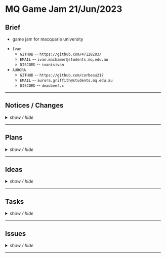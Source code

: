 <!-- ===================================================================================== -->
<!-- ===================================================================================== -->
<!--                                                                                       -->
<!--        Project:    gameJam_21_06_23                                                   -->
<!--           Team:    Panic                                                              -->
<!--      Game name:    ...                                                                -->
<!--         Branch:    main                                                               -->
<!--        Created:    2023-06-21                                                         -->
<!--    Last update:    2023-06-21                                                         -->
<!--         Author:    47128283                                                           -->
<!--                                                                                       -->
<!--        Repo URL:                                                                      -->
<!--         https://github.com/47128283/gameJam_21_06_23/                                 -->
<!--                                                                                       -->
<!-- ===================================================================================== -->
<!-- ===================================================================================== -->

<h1> MQ Game Jam 21/Jun/2023 </h1>

<h2> Brief </h2>

* game jam for macquarie university

<ul>
    <li><code>Ivan</code>
        <ul>
            <li><code>GITHUB</code> -- <code>https://github.com/47128283/</code></li>
            <li><code>EMAIL</code> -- <code>ivan.machamer@students.mq.edu.au</code></li>
            <li><code>DISCORD</code> -- <code>ivanisivan</code></li>
        </ul>
    </li>
    <li><code>AURORA</code>
        <ul>
            <li><code>GITHUB</code> -- <code>https://github.com/corbeau217</code></li>
            <li><code>EMAIL</code> -- <code>aurora.griffith@students.mq.edu.au</code></li>
            <li><code>DISCORD</code> -- <code>deadbeef.c</code></li>
        </ul>
    </li>
</ul>

<!-- ===================================================================================== -->
<hr /><!-- =============================================================================== -->
<!-- ===================================================================================== -->

<h2>Notices / Changes</h2>
<!-- notices / changes dropdown -->
<details>
    <summary><i>show / hide</i></summary>
    <ul>
        <li><code>[21/06/23]</code> ---> <i>init commit</i>
            <details>
                <summary><i>show / hide</i></summary>
                <ul>
                    <li><code> ===== ===== ===== ===== ===== </code></li>
                    <li><code>[02:04pm]</code> ---> <i>setup repository and the <code>readme.md</code> file</i></li>
                    <li><code>[03:05pm]</code> ---> <i>restructure of project and fleshing out the classes</i></li>
                    <li><code> ----- ----- ----- ----- ----- </code></li>
                    <li><code>[03:26pm]</code> ---> <i><code>RoomGrid</code>, <code>MapGrid</code>, <code>MapCell</code>, <code>Stage</code> updates</i></li>
                    <li><code> ----- ----- ----- ----- ----- </code></li>
                    <li><code>[04:36pm]</code> ---> <i>did the presentation</i></li>
                    <li><code>[05:05pm]</code> ---> <i>added in details to readme, added <code>Seedable</code>, began <code>RoomGrid</code></i></li>
                    <li><code> ===== ===== ===== ===== ===== </code></li>
                </ul>
            </details>
        </li>
        <li><code>[21/06/23]</code> ---> <i><code>Aurora</code>'s/<code>Corb</code>'s branch</i>
            <details>
                <summary><i>show / hide</i></summary>
                <ul>
                    <li><code> ===== ===== ===== ===== ===== </code></li>
                    <li><code>[05:18pm]</code> ---> <i>fixed date issue in readme and split for development</i></li>
                    <li><code> ----- ----- ----- ----- ----- </code></li>
                    <li><code>[05:55pm]</code> ---> <i>added team name to readme.md</i></li>
                    <li><code>[05:55pm]</code> ---> <i>moved change log to new stub</i></li>
                    <li><code>[05:55pm]</code> ---> <i>added in tasks section</i></li>
                    <li><code>[06:25pm]</code> ---> <i>cleaned up <code>Seedable</code> and fleshed out implementation</i></li>
                    <li><code> ----- ----- ----- ----- ----- </code></li>
                    <li><code>[07:52pm]</code> ---> <i>added in <code>PixelBox</code> implementatiion</i></li>
                    <li><code> ----- ----- ----- ----- ----- </code></li>
                    <li><code>[10:54pm]</code> ---> <i>remade the <code>CellIterable&lt;T&gt;</code> class based on the one provided during OOPP unit with generics and null/empty protection</i></li>
                    <li><code>[11:03pm]</code> ---> <i>confirmed splitting of <code>Lib.java</code> development to <code>CorbLib.java</code> and <code>IvanLib.java</code></i></li>
                    <li><code>[11:03pm]</code> ---> <i>removed repeated code in <code>MapGrid</code></i></li>
                    <li><code>[11:03pm]</code> ---> <i>commented out junk in <code>Lib.java</code></i></li>
                    <li><code>[11:03pm]</code> ---> <i>created the <code>CorbLib.java</code> file</i></li>
                    <li><code> ===== ===== ===== ===== ===== </code></li>
                </ul>
            </details>
        </li>
        <li><code>[22/06/23]</code> ---> <i><code>Aurora</code>'s/<code>Corb</code>'s branch</i>
            <details>
                <summary><i>show / hide</i></summary>
                <ul>
                    <li><code> ===== ===== ===== ===== ===== </code></li>
                    <li><code>[12:53am]</code> ---> <i>restructure <code>MapGrid</code> to use the <code>Iterator</code> functionality</i></li>
                    <li><code>[12:53am]</code> ---> <i>restructure <code>MapGrid</code> to handle painting</i></li>
                    <li><code>[12:53am]</code> ---> <i>added in untracted randomisation to <code>CorbLib.java</code> (for use in cases where seeds arent provided)</i></li>
                    <li><code>[12:53am]</code> ---> <i>added in setting up the courier font with try/catch handling</i></li>
                    <li><code>[12:53am]</code> ---> <i>filled out <code>Main</code> including nested <code>App</code> object which contains the <code>Stage</code> instance</i></li>
                    <li><code>[12:53am]</code> ---> <i>made the path of <code>Main</code>--&gt;<code>App</code>--&gt;<code>Stage</code>--&gt;<code>MapGrid</code> call/object structure</i></li>
                    <li><code>[12:53am]</code> ---> <i>added in some formatting and cleaned up <code>README.md</code> with ideas/tasks/plans</i></li>
                    <li><code> ----- ----- ----- ----- ----- </code></li>
                    <li><code>[12:53am]</code> ---> <i></i></li>
                    <li><code>[12:53am]</code> ---> <i></i></li>
                    <li><code> ===== ===== ===== ===== ===== </code></li>
                </ul>
            </details>
        </li>
        <li><code>[21/06/23]</code> ---> <i></i>
            <details>
                <summary><i>show / hide</i></summary>
                <ul>
                    <li><code> ===== ===== ===== ===== ===== </code></li>
                    <li><code>[00:00pm]</code> ---> <i></i></li>
                    <li><code>[00:00pm]</code> ---> <i></i></li>
                    <li><code> ----- ----- ----- ----- ----- </code></li>
                    <li><code>[00:00pm]</code> ---> <i></i></li>
                    <li><code>[00:00pm]</code> ---> <i></i></li>
                    <li><code> ===== ===== ===== ===== ===== </code></li>
                </ul>
            </details>
        </li>
        <li></li>
        <li></li>
    </ul>
</details>

<!-- ===================================================================================== -->
<hr /><!-- =============================================================================== -->
<!-- ===================================================================================== -->

<h2>Plans</h2>
<!-- Plans dropdown -->
<details>
    <summary><i>show / hide</i></summary>
    <ul>
        <li><i>merge branches for 22/6/23 day start</i></li>
        <li><i>make working prototype with the object structure and basic details</i></li>
        <li><i>add in stats display</i></li>
        <li><i>add in input</i></li>
        <li><i></i></li>
        <li><i></i></li>
        <li></li>
        <li></li>
    </ul>
</details>

<!-- ===================================================================================== -->
<hr /><!-- =============================================================================== -->
<!-- ===================================================================================== -->

<h2>Ideas</h2>
<!-- Ideas dropdown -->
<details>
    <summary><i>show / hide</i></summary>
    <ul>
        <li><code> ===== ===== ===== ===== ===== </code></li>
        <li><code>[22/06/23]</code> ---> <i>Aurora's feature creeping</i>
            <details>
                <summary><i>show / hide</i></summary>
                <ul>
                    <li><code> ===== ===== ===== ===== ===== </code></li>
                    <li><code>[01:00am]</code> ---> <i>file handling for game data files (perhaps json files or just csv/txt?)</i></li>
                    <li><code>[01:00am]</code> ---> <i>setting for the game, using a settings file</i></li>
                    <li><code>[01:00am]</code> ---> <i>some way of checking the users display resolution to determine a default resolution</i></li>
                    <li><code> ----- ----- ----- ----- ----- </code></li>
                    <li><code>[01:00am]</code> ---> <i>having it use image files without anti-aliasing instead of using rectangle shapes?</i></li>
                    <li><code>[01:00am]</code> ---> <i>right click menu?</i></li>
                    <li><code>[01:00am]</code> ---> <i>press a key to show the cost of things</i></li>
                    <li><code>[01:00am]</code> ---> <i>items list that the character has</i></li>
                    <li><code>[01:00am]</code> ---> <i>shop rooms?</i></li>
                    <li><code>[01:00am]</code> ---> <i>npc?</i></li>
                    <li><code>[01:00am]</code> ---> <i>perlin noise generation of somethiing idk?</i></li>
                    <li><code> ----- ----- ----- ----- ----- </code></li>
                    <li><code>[00:00pm]</code> ---> <i></i></li>
                    <li><code>[00:00pm]</code> ---> <i></i></li>
                    <li><code> ===== ===== ===== ===== ===== </code></li>
                </ul>
            </details>
        </li>
        <li><code> ----- ----- ----- ----- ----- </code></li>
        <li><code>[22/06/23][00:00am]</code> ---> <code>person</code><i></i></li>
        <li><code>[22/06/23][00:00am]</code> ---> <code>person</code><i></i></li>
        <li><code> ----- ----- ----- ----- ----- </code></li>
        <li><code>[22/06/23][00:00am]</code> ---> <code>person</code><i></i></li>
        <li><code>[22/06/23][00:00am]</code> ---> <code>person</code><i></i></li>
        <li><code> ===== ===== ===== ===== ===== </code></li>
    </ul>
</details>

<!-- ===================================================================================== -->
<hr /><!-- =============================================================================== -->
<!-- ===================================================================================== -->

<h2>Tasks</h2>
<!-- tasks dropdown -->
<details>
    <summary><i>show / hide</i></summary>
    <ul>
        <li><code> ===== ===== ===== ===== ===== </code></li>
        <li><code>[22/06/23][01:04am]</code> ---> <i>Aurora</i>
            <details>
                <summary><i>[ show / hide ]</i></summary>
                <ul>
                    <li><i>branch wide</i>
                        <ul>
                            <li><code> ===== ===== ===== ===== ===== </code></li>
                            <li><i>merge with changes made by Ivan</i></li>
                            <li><code> ===== ===== ===== ===== ===== </code></li>
                        </ul>
                    </li>
                    <li><i><code>MapGrid</code> tasks:</i>
                        <ul>
                            <li><code> ===== ===== ===== ===== ===== </code></li>
                            <li><i>check the base structure is done</i></li>
                            <li><code> ===== ===== ===== ===== ===== </code></li>
                        </ul>
                    </li>
                    <li><i><code>MapCell</code> tasks:</i>
                        <ul>
                            <li><code> ===== ===== ===== ===== ===== </code></li>
                            <li><i>check the base structure is done</i></li>
                            <li><code> ===== ===== ===== ===== ===== </code></li>
                        </ul>
                    </li>
                    <li><i><code>Stage</code> tasks:</i>
                        <ul>
                            <li><code> ===== ===== ===== ===== ===== </code></li>
                            <li><i>check the base structure is done</i></li>
                            <li><i>add in <code>Player</code> instance holding</i></li>
                            <li><code> ===== ===== ===== ===== ===== </code></li>
                        </ul>
                    </li>
                </ul>
            </details>
        </li>
        <li><code> ----- ----- ----- ----- ----- </code></li>
        <li><code>[21/06/23][05:55pm]</code> ---> <i>Ivan</i>
            <details>
                <summary><i>[ show / hide ]</i></summary>
                <ul>
                    <li><i><code>RoomGrid</code> structure and implementation:</i>
                        <ul>
                            <li><code> ===== ===== ===== ===== ===== </code></li>
                            <li><i>needs to have an iterable interface</i></li>
                            <li><i>is given information by <code>MapGrid</code></i></li>
                            <li><i>extends the <code>MapCell</code> object</i></li>
                            <li><code> ----- ----- ----- ----- ----- </code></li>
                            <li><i>hands off information to <code>RoomTile</code></i></li>
                            <li><i>needs to call to <code>RoomTile.paint</code> for drawing the room tiles</i></li>
                            <li><code> ===== ===== ===== ===== ===== </code></li>
                        </ul>
                    </li>
                    <li><i><code>RoomTile</code> structure and implementation:</i>
                        <ul>
                            <li><code> ===== ===== ===== ===== ===== </code></li>
                            <li><i>given data/paint call from <code>RoomGrid</code></i></li>
                            <li><i>basis for a tile in a room object</i></li>
                            <li><code> ===== ===== ===== ===== ===== </code></li>
                        </ul>
                    </li>
                </ul>
            </details>
        </li>
        <li><code> ----- ----- ----- ----- ----- </code></li>
        <li><code>[00/01/23][00:00xx]</code> ---> <i></i></li>
        <li><code>[00/01/23][00:00xx]</code> ---> <i></i></li>
        <li><code> ----- ----- ----- ----- ----- </code></li>
        <li><code>[00/01/23][00:00xx]</code> ---> <i></i></li>
        <li><code>[00/01/23][00:00xx]</code> ---> <i></i></li>
        <li><code> ----- ----- ----- ----- ----- </code></li>
        <li><code>[00/01/23][00:00xx]</code> ---> <i></i></li>
        <li><code>[00/01/23][00:00xx]</code> ---> <i></i></li>
        <li><code> ===== ===== ===== ===== ===== </code></li>
    </ul>
</details>

<!-- ===================================================================================== -->
<hr /><!-- =============================================================================== -->
<!-- ===================================================================================== -->

<h2>Issues</h2>
<!-- Issues dropdown -->
<details>
    <summary><i>show / hide</i></summary>
    <ul>
        <li><code> ===== ===== ===== ===== ===== </code></li>
        <li><code>[00/12/22][00:00xx]</code> ---> <i></i></li>
        <li><code>[00/12/22][00:00xx]</code> ---> <i></i></li>
        <li><code> ----- ----- ----- ----- ----- </code></li>
        <li><code>[00/12/22][00:00xx]</code> ---> <i></i></li>
        <li><code>[00/12/22][00:00xx]</code> ---> <i></i></li>
        <li><code>[00/12/22][00:00xx]</code> ---> <i></i></li>
        <li><code> ===== ===== ===== ===== ===== </code></li>
    </ul>
</details>

<!-- ===================================================================================== -->
<hr /><!-- =============================================================================== -->
<!-- ===================================================================================== -->
